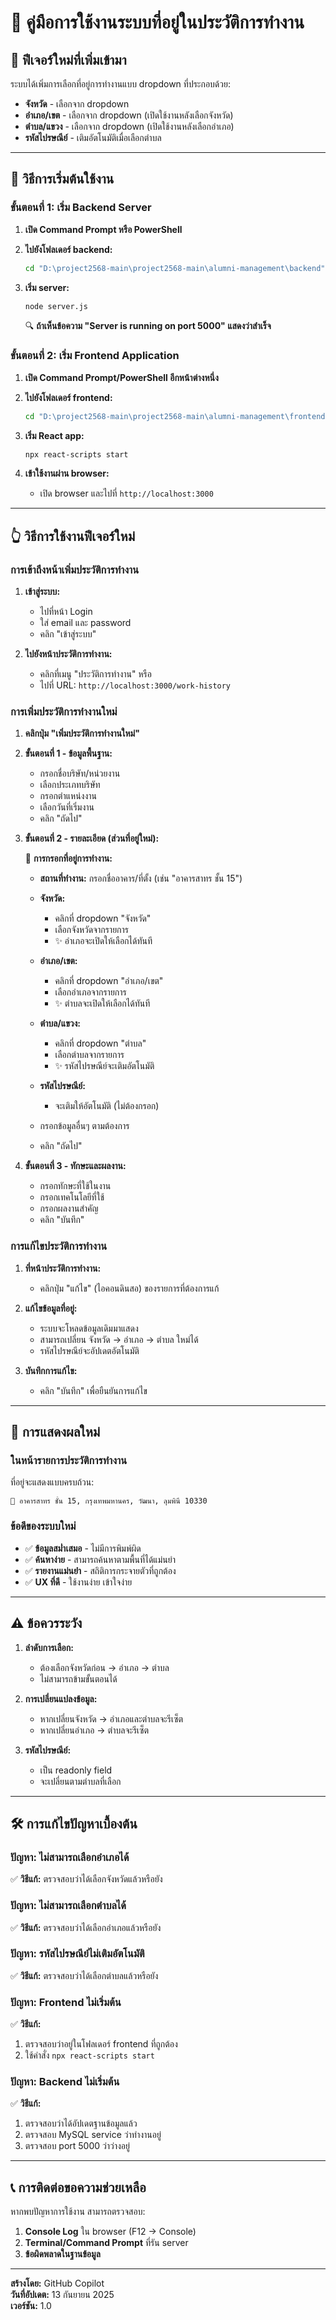 # 📖 คู่มือการใช้งานระบบที่อยู่ในประวัติการทำงาน

## 🎯 ฟีเจอร์ใหม่ที่เพิ่มเข้ามา

ระบบได้เพิ่มการเลือกที่อยู่การทำงานแบบ dropdown ที่ประกอบด้วย:
- **จังหวัด** - เลือกจาก dropdown
- **อำเภอ/เขต** - เลือกจาก dropdown (เปิดใช้งานหลังเลือกจังหวัด)
- **ตำบล/แขวง** - เลือกจาก dropdown (เปิดใช้งานหลังเลือกอำเภอ)
- **รหัสไปรษณีย์** - เติมอัตโนมัติเมื่อเลือกตำบล

---

## 🚀 วิธีการเริ่มต้นใช้งาน

### ขั้นตอนที่ 1: เริ่ม Backend Server

1. **เปิด Command Prompt หรือ PowerShell**

2. **ไปยังโฟลเดอร์ backend:**
   ```bash
   cd "D:\project2568-main\project2568-main\alumni-management\backend"
   ```

3. **เริ่ม server:**
   ```bash
   node server.js
   ```
   
   🔍 **ถ้าเห็นข้อความ "Server is running on port 5000" แสดงว่าสำเร็จ**

### ขั้นตอนที่ 2: เริ่ม Frontend Application

1. **เปิด Command Prompt/PowerShell อีกหน้าต่างหนึ่ง**

2. **ไปยังโฟลเดอร์ frontend:**
   ```bash
   cd "D:\project2568-main\project2568-main\alumni-management\frontend"
   ```

3. **เริ่ม React app:**
   ```bash
   npx react-scripts start
   ```

4. **เข้าใช้งานผ่าน browser:**
   - เปิด browser และไปที่ `http://localhost:3000`

---

## 👆 วิธีการใช้งานฟีเจอร์ใหม่

### การเข้าถึงหน้าเพิ่มประวัติการทำงาน

1. **เข้าสู่ระบบ:**
   - ไปที่หน้า Login
   - ใส่ email และ password
   - คลิก "เข้าสู่ระบบ"

2. **ไปยังหน้าประวัติการทำงาน:**
   - คลิกที่เมนู "ประวัติการทำงาน" หรือ
   - ไปที่ URL: `http://localhost:3000/work-history`

### การเพิ่มประวัติการทำงานใหม่

1. **คลิกปุ่ม "เพิ่มประวัติการทำงานใหม่"**

2. **ขั้นตอนที่ 1 - ข้อมูลพื้นฐาน:**
   - กรอกชื่อบริษัท/หน่วยงาน
   - เลือกประเภทบริษัท
   - กรอกตำแหน่งงาน
   - เลือกวันที่เริ่มงาน
   - คลิก "ถัดไป"

3. **ขั้นตอนที่ 2 - รายละเอียด (ส่วนที่อยู่ใหม่):**
   
   📍 **การกรอกที่อยู่การทำงาน:**
   
   - **สถานที่ทำงาน:** กรอกชื่ออาคาร/ที่ตั้ง (เช่น "อาคารสาทร ชั้น 15")
   
   - **จังหวัด:** 
     - คลิกที่ dropdown "จังหวัด"
     - เลือกจังหวัดจากรายการ
     - ✨ อำเภอจะเปิดให้เลือกได้ทันที
   
   - **อำเภอ/เขต:**
     - คลิกที่ dropdown "อำเภอ/เขต" 
     - เลือกอำเภอจากรายการ
     - ✨ ตำบลจะเปิดให้เลือกได้ทันที
   
   - **ตำบล/แขวง:**
     - คลิกที่ dropdown "ตำบล"
     - เลือกตำบลจากรายการ
     - ✨ รหัสไปรษณีย์จะเติมอัตโนมัติ
   
   - **รหัสไปรษณีย์:**
     - จะเติมให้อัตโนมัติ (ไม่ต้องกรอก)
   
   - กรอกข้อมูลอื่นๆ ตามต้องการ
   - คลิก "ถัดไป"

4. **ขั้นตอนที่ 3 - ทักษะและผลงาน:**
   - กรอกทักษะที่ใช้ในงาน
   - กรอกเทคโนโลยีที่ใช้
   - กรอกผลงานสำคัญ
   - คลิก "บันทึก"

### การแก้ไขประวัติการทำงาน

1. **ที่หน้าประวัติการทำงาน:**
   - คลิกปุ่ม "แก้ไข" (ไอคอนดินสอ) ของรายการที่ต้องการแก้

2. **แก้ไขข้อมูลที่อยู่:**
   - ระบบจะโหลดข้อมูลเดิมมาแสดง
   - สามารถเปลี่ยน จังหวัด → อำเภอ → ตำบล ใหม่ได้
   - รหัสไปรษณีย์จะอัปเดตอัตโนมัติ

3. **บันทึกการแก้ไข:**
   - คลิก "บันทึก" เพื่อยืนยันการแก้ไข

---

## 🎨 การแสดงผลใหม่

### ในหน้ารายการประวัติการทำงาน
ที่อยู่จะแสดงแบบครบถ้วน:
```
📍 อาคารสาทร ชั้น 15, กรุงเทพมหานคร, วัฒนา, ลุมพินี 10330
```

### ข้อดีของระบบใหม่
- ✅ **ข้อมูลสม่ำเสมอ** - ไม่มีการพิมพ์ผิด
- ✅ **ค้นหาง่าย** - สามารถค้นหาตามพื้นที่ได้แม่นยำ
- ✅ **รายงานแม่นยำ** - สถิติการกระจายตัวที่ถูกต้อง
- ✅ **UX ที่ดี** - ใช้งานง่าย เข้าใจง่าย

---

## ⚠️ ข้อควรระวัง

1. **ลำดับการเลือก:**
   - ต้องเลือกจังหวัดก่อน → อำเภอ → ตำบล
   - ไม่สามารถข้ามขั้นตอนได้

2. **การเปลี่ยนแปลงข้อมูล:**
   - หากเปลี่ยนจังหวัด → อำเภอและตำบลจะรีเซ็ต
   - หากเปลี่ยนอำเภอ → ตำบลจะรีเซ็ต

3. **รหัสไปรษณีย์:**
   - เป็น readonly field 
   - จะเปลี่ยนตามตำบลที่เลือก

---

## 🛠️ การแก้ไขปัญหาเบื้องต้น

### ปัญหา: ไม่สามารถเลือกอำเภอได้
✅ **วิธีแก้:** ตรวจสอบว่าได้เลือกจังหวัดแล้วหรือยัง

### ปัญหา: ไม่สามารถเลือกตำบลได้
✅ **วิธีแก้:** ตรวจสอบว่าได้เลือกอำเภอแล้วหรือยัง

### ปัญหา: รหัสไปรษณีย์ไม่เติมอัตโนมัติ
✅ **วิธีแก้:** ตรวจสอบว่าได้เลือกตำบลแล้วหรือยัง

### ปัญหา: Frontend ไม่เริ่มต้น
✅ **วิธีแก้:** 
1. ตรวจสอบว่าอยู่ในโฟลเดอร์ frontend ที่ถูกต้อง
2. ใช้คำสั่ง `npx react-scripts start`

### ปัญหา: Backend ไม่เริ่มต้น
✅ **วิธีแก้:**
1. ตรวจสอบว่าได้อัปเดตฐานข้อมูลแล้ว
2. ตรวจสอบ MySQL service ว่าทำงานอยู่
3. ตรวจสอบ port 5000 ว่าว่างอยู่

---

## 📞 การติดต่อขอความช่วยเหลือ

หากพบปัญหาการใช้งาน สามารถตรวจสอบ:

1. **Console Log** ใน browser (F12 → Console)
2. **Terminal/Command Prompt** ที่รัน server
3. **ข้อผิดพลาดในฐานข้อมูล**

---

**สร้างโดย:** GitHub Copilot  
**วันที่อัปเดต:** 13 กันยายน 2025  
**เวอร์ชัน:** 1.0